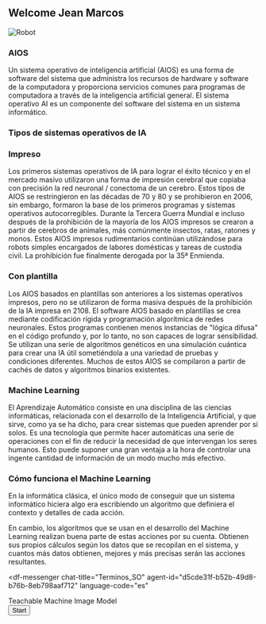 ## Welcome Jean Marcos
![Robot](https://tynmedia.com/tynmag/wp-content/uploads/sites/3/2020/07/Machine-Learning-and-AI-e1596117153941.jpg)

### AIOS
Un sistema operativo de inteligencia artificial (AIOS) es una forma de software del sistema que administra los recursos de hardware y software de la computadora y proporciona servicios comunes para programas de computadora a través de la inteligencia artificial general. El sistema operativo AI es un componente del software del sistema en un sistema informático.
### Tipos de sistemas operativos de IA
### Impreso
Los primeros sistemas operativos de IA para lograr el éxito técnico y en el mercado masivo utilizaron una forma de impresión cerebral que copiaba con precisión la red neuronal / conectoma de un cerebro. Estos tipos de AIOS se restringieron en las décadas de 70 y 80 y se prohibieron en 2006, sin embargo, formaron la base de los primeros programas y sistemas operativos autocorregibles. Durante la Tercera Guerra Mundial e incluso después de la prohibición de la mayoría de los AIOS impresos se crearon a partir de cerebros de animales, más comúnmente insectos, ratas, ratones y monos. Estos AIOS impresos rudimentarios continúan utilizándose para robots simples encargados de labores domésticas y tareas de custodia civil. La prohibición fue finalmente derogada por la 35ª Enmienda.
### Con plantilla
Los AIOS basados en plantillas son anteriores a los sistemas operativos impresos, pero no se utilizaron de forma masiva después de la prohibición de la IA impresa en 2108. El software AIOS basado en plantillas se crea mediante codificación rígida y programación algorítmica de redes neuronales. Estos programas contienen menos instancias de "lógica difusa" en el código profundo y, por lo tanto, no son capaces de lograr sensibilidad. Se utilizan una serie de algoritmos genéticos en una simulación cuántica para crear una IA útil sometiéndola a una variedad de pruebas y condiciones diferentes. Muchos de estos AIOS se compilaron a partir de cachés de datos y algoritmos binarios existentes.

### Machine Learning
El Aprendizaje Automático consiste en una disciplina de las ciencias informáticas, relacionada con el desarrollo de la Inteligencia Artificial, y que sirve, como ya se ha dicho, para crear sistemas que pueden aprender por sí solos.
Es una tecnología que permite hacer automáticas una serie de operaciones con el fin de reducir la necesidad de que intervengan los seres humanos. Esto puede suponer una gran ventaja a la hora de controlar una ingente cantidad de información de un modo mucho más efectivo.
### Cómo funciona el Machine Learning
En la informática clásica, el único modo de conseguir que un sistema informático hiciera algo era escribiendo un algoritmo que definiera el contexto y detalles de cada acción.

En cambio, los algoritmos que se usan en el desarrollo del Machine Learning realizan buena parte de estas acciones por su cuenta. Obtienen sus propios cálculos según los datos que se recopilan en el sistema, y cuantos más datos obtienen, mejores y más precisas serán las acciones resultantes.





<script src="https://www.gstatic.com/dialogflow-console/fast/messenger/bootstrap.js?v=1"></script>
<df-messenger
  chat-title="Terminos_SO"
  agent-id="d5cde31f-b52b-49d8-b76b-8eb798aaf712"
  language-code="es"
></df-messenger>


<div>Teachable Machine Image Model</div>
<button type="button" onclick="init()">Start</button>
<div id="webcam-container"></div>
<div id="label-container"></div>
<script src="https://cdn.jsdelivr.net/npm/@tensorflow/tfjs@1.3.1/dist/tf.min.js"></script>
<script src="https://cdn.jsdelivr.net/npm/@teachablemachine/image@0.8/dist/teachablemachine-image.min.js"></script>
<script type="text/javascript">
    // More API functions here:
    // https://github.com/googlecreativelab/teachablemachine-community/tree/master/libraries/image

    // the link to your model provided by Teachable Machine export panel
    const URL = "https://teachablemachine.withgoogle.com/models/ambnQ0wmI/";

    let model, webcam, labelContainer, maxPredictions;

    // Load the image model and setup the webcam
    async function init() {
        const modelURL = URL + "model.json";
        const metadataURL = URL + "metadata.json";

        // load the model and metadata
        // Refer to tmImage.loadFromFiles() in the API to support files from a file picker
        // or files from your local hard drive
        // Note: the pose library adds "tmImage" object to your window (window.tmImage)
        model = await tmImage.load(modelURL, metadataURL);
        maxPredictions = model.getTotalClasses();

        // Convenience function to setup a webcam
        const flip = true; // whether to flip the webcam
        webcam = new tmImage.Webcam(200, 200, flip); // width, height, flip
        await webcam.setup(); // request access to the webcam
        await webcam.play();
        window.requestAnimationFrame(loop);

        // append elements to the DOM
        document.getElementById("webcam-container").appendChild(webcam.canvas);
        labelContainer = document.getElementById("label-container");
        for (let i = 0; i < maxPredictions; i++) { // and class labels
            labelContainer.appendChild(document.createElement("div"));
        }
    }

    async function loop() {
        webcam.update(); // update the webcam frame
        await predict();
        window.requestAnimationFrame(loop);
    }

    // run the webcam image through the image model
    async function predict() {
        // predict can take in an image, video or canvas html element
        const prediction = await model.predict(webcam.canvas);
        for (let i = 0; i < maxPredictions; i++) {
            const classPrediction =
                prediction[i].className + ": " + prediction[i].probability.toFixed(2);
            labelContainer.childNodes[i].innerHTML = classPrediction;
        }
    }
</script>

